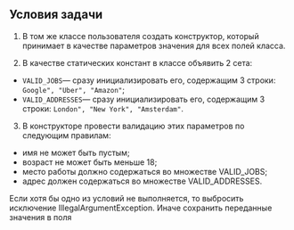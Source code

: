 ## Условия задачи
1. В том же классе пользователя создать конструктор, который принимает в качестве параметров значения для всех полей класса.

2. В качестве статических констант в классе объявить 2 сета:

- `VALID_JOBS`— сразу инициализировать его, содержащим 3 строки: `Google", "Uber", "Amazon"`;  
- `VALID_ADDRESSES`— сразу инициализировать его, содержащим 3 строки: `London", "New York", "Amsterdam"`.

3. В конструкторе провести валидацию этих параметров по следующим правилам:

- имя не может быть пустым;  
- возраст не может быть меньше 18;  
- место работы должно содержаться во множестве VALID_JOBS;  
- адрес должен содержаться во множестве VALID_ADDRESSES.  

Если хотя бы одно из условий не выполняется, то выбросить исключение IllegalArgumentException. Иначе сохранить переданные значения в поля